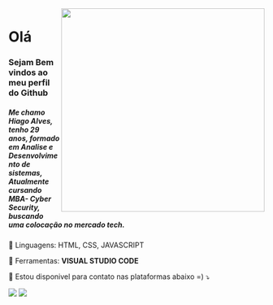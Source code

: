 <img src="https://raw.githubusercontent.com/MicaelliMedeiros/micaellimedeiros/master/image/computer-illustration.png" min-width="400px" max-width="400px" width="400px" align="right">

<p align="left"> 
  <h1>Olá</h1>
  <h3>Sejam Bem vindos ao meu perfil do Github</h3>
  <h5>Me chamo Hiago Alves, tenho 29 anos, formado em  Analise e Desenvolvimento de sistemas, Atualmente cursando MBA- Cyber Security, buscando uma colocação no mercado tech.</h5>
</p>

<p align="left">
  🦄 Linguagens: HTML, CSS, JAVASCRIPT
</p>

<p align="left">
  💼 Ferramentas: <b>VISUAL STUDIO CODE</b>
</p>

<p align="left">
  💌 Estou disponivel para contato nas plataformas abaixo =) ⤵️
</p>

<p align="left">
  <a href="#" alt="Gmail">
  <img src="https://img.shields.io/badge/-Gmail-FF0000?style=flat-square&labelColor=FF0000&logo=gmail&logoColor=white&link=dev.hiagoalves@gmail.com" /></a>

  
  <a href="#" alt="WhatsApp">
  <img src="https://img.shields.io/badge/-WhatsApp-25d366?style=flat-square&labelColor=25d366&logo=whatsapp&logoColor=white&link=https://wa.me/+5511976286271"/></a>

  
</p>
